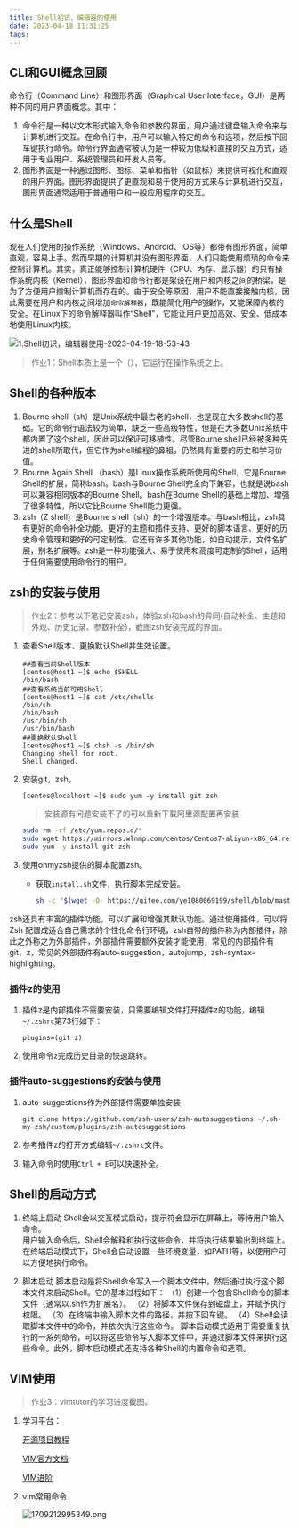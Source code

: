 ```yaml
---
title: Shell初识、编辑器的使用
date: 2023-04-18 11:31:25
tags: 
---
```


## CLI和GUI概念回顾

命令行（Command Line）和图形界面（Graphical User Interface，GUI）是两种不同的用户界面概念。其中：

1. 命令行是一种以文本形式输入命令和参数的界面，用户通过键盘输入命令来与计算机进行交互。在命令行中，用户可以输入特定的命令和选项，然后按下回车键执行命令。命令行界面通常被认为是一种较为低级和直接的交互方式，适用于专业用户、系统管理员和开发人员等。
2. 图形界面是一种通过图形、图标、菜单和指针（如鼠标）来提供可视化和直观的用户界面。图形界面提供了更直观和易于使用的方式来与计算机进行交互，图形界面通常适用于普通用户和一般应用程序的交互。

## 什么是Shell

现在人们使用的操作系统（Windows、Android、iOS等）都带有图形界面，简单直观，容易上手。然而早期的计算机并没有图形界面，人们只能使用烦琐的命令来控制计算机。其实，真正能够控制计算机硬件（CPU、内存、显示器）的只有操作系统内核（Kernel），图形界面和命令行都是架设在用户和内核之间的桥梁，是为了方便用户控制计算机而存在的。由于安全等原因，用户不能直接接触内核，因此需要在用户和内核之间增加`命令解释器`，既能简化用户的操作，又能保障内核的安全。在Linux下的命令解释器叫作“Shell”，它能让用户更加高效、安全、低成本地使用Linux内核。  

![1.Shell初识，编辑器使用-2023-04-19-18-53-43](https://lsky.taojie.fun:52222/i/2023/09/02/note1.Shell%E5%88%9D%E8%AF%86%EF%BC%8C%E7%BC%96%E8%BE%91%E5%99%A8%E4%BD%BF%E7%94%A8-2023-04-19-18-53-43.png)

>作业1：Shell本质上是一个（），它运行在操作系统之上。

## Shell的各种版本

1. Bourne shell（sh）是Unix系统中最古老的shell，也是现在大多数shell的基础。它的命令行语法较为简单，缺乏一些高级特性，但是在大多数Unix系统中都内置了这个shell，因此可以保证可移植性。尽管Bourne shell已经被多种先进的shell所取代，但它作为shell编程的鼻祖，仍然具有重要的历史和学习价值。
2. Bourne Again Shell （bash）是Linux操作系统所使用的Shell，它是Bourne Shell的扩展，简称bash。bash与Bourne Shell完全向下兼容，也就是说bash可以兼容相同版本的Bourne Shell。bash在Bourne Shell的基础上增加、增强了很多特性，所以它比Bourne Shell能力更强。
3. zsh（Z shell）是Bourne shell（sh）的一个增强版本。与bash相比，zsh具有更好的命令补全功能、更好的主题和插件支持、更好的脚本语言、更好的历史命令管理和更好的可定制性。它还有许多其他功能，如自动提示，文件名扩展，别名扩展等。zsh是一种功能强大、易于使用和高度可定制的Shell，适用于任何需要使用命令行的用户。

## zsh的安装与使用

>作业2：参考以下笔记安装zsh，体验zsh和bash的异同(自动补全、主题和外观、历史记录、参数补全)，截图zsh安装完成的界面。

1. 查看Shell版本、更换默认Shell并生效设置。

    ```shell
    ##查看当前Shell版本
    [centos@host1 ~]$ echo $SHELL
    /bin/bash
    ##查看系统当前可用Shell
    [centos@host1 ~]$ cat /etc/shells
    /bin/sh
    /bin/bash
    /usr/bin/sh
    /usr/bin/bash
    ##更换默认Shell
    [centos@host1 ~]$ chsh -s /bin/sh
    Changing shell for root.
    Shell changed.
    ```

2. 安装git，zsh。

    ```shell
    [centos@localhost ~]$ sudo yum -y install git zsh
    ```

    >安装源有问题安装不了的可以重新下载阿里源配置再安装

    ```bash
    sudo rm -rf /etc/yum.repos.d/*
    sudo wget https://mirrors.wlnmp.com/centos/Centos7-aliyun-x86_64.repo -P /etc/yum.repos.d/
    sudo yum -y install git zsh
    ```

3. 使用ohmyzsh提供的脚本配置zsh。

    - 获取`install.sh`文件，执行脚本完成安装。

        ```bash
        sh -c "$(wget -O- https://gitee.com/ye1080069199/shell/blob/master/install.sh)"
        ```

zsh还具有丰富的插件功能，可以扩展和增强其默认功能。通过使用插件，可以将 Zsh 配置成适合自己需求的个性化命令行环境，zsh自带的插件称为内部插件，除此之外称之为外部插件，外部插件需要额外安装才能使用，常见的内部插件有git、z，常见的外部插件有auto-suggestion，autojump，zsh-syntax-highlighting。

### 插件z的使用

1. 插件z是内部插件不需要安装，只需要编辑文件打开插件z的功能，编辑`~/.zshrc`第73行如下：

    ```shell
    plugins=(git z)
    ```

2. 使用命令`z`完成历史目录的快速跳转。

### 插件auto-suggestions的安装与使用

1. auto-suggestions作为外部插件需要单独安装

    ```shell
    git clone https://github.com/zsh-users/zsh-autosuggestions ~/.oh-my-zsh/custom/plugins/zsh-autosuggestions
    ```

2. 参考插件z的打开方式编辑`~/.zshrc`文件。
3. 输入命令时使用`Ctrl + E`可以快速补全。

## Shell的启动方式

1. 终端上启动
    Shell会以交互模式启动，提示符会显示在屏幕上，等待用户输入命令。  
    用户输入命令后，Shell会解释和执行这些命令，并将执行结果输出到终端上。  
    在终端启动模式下，Shell会自动设置一些环境变量，如PATH等，以便用户可以方便地执行命令。

2. 脚本启动
    脚本启动是将Shell命令写入一个脚本文件中，然后通过执行这个脚本文件来启动Shell。它的基本过程如下：
    （1）创建一个包含Shell命令的脚本文件（通常以.sh作为扩展名）。
    （2）将脚本文件保存到磁盘上，并赋予执行权限。
    （3）在终端中输入脚本文件的路径，并按下回车键。
    （4）Shell会读取脚本文件中的命令，并依次执行这些命令。
    脚本启动模式适用于需要重复执行的一系列命令，可以将这些命令写入脚本文件中，并通过脚本文件来执行这些命令。此外，脚本启动模式还支持各种Shell的内置命令和选项。

## VIM使用

>作业3：vimtutor的学习进度截图。

1. 学习平台：

    [开源项目教程](https://gitlab.com/wsdjeg/Learn-Vim_zh_cn)

    [VIM官方文档](https://yianwillis.github.io/vimcdoc/doc/intro.html#intro.txt)

    [VIM进阶](https://github.com/MeiTianT/vim-galore-zh_cn#%E6%8C%89%E9%94%AE%E6%98%A0%E5%B0%84)

2. vim常用命令

    <img src="https://lsky.taojie.fun:52222/i/2024/02/29/2024-02-29-1709212995.png" alt="1709212995349.png" title="1709212995349.png" />
